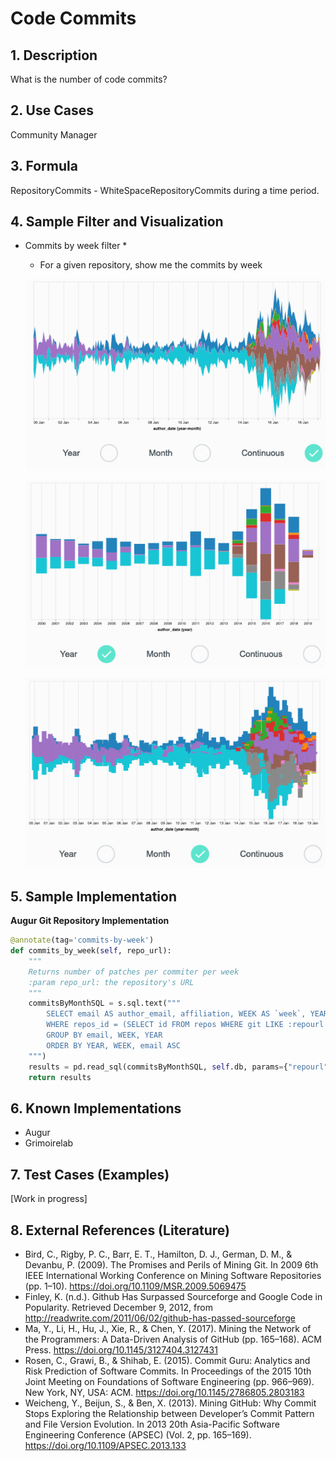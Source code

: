 # Code Commits

## 1. Description
What is the number of code commits?

## 2. Use Cases
Community Manager

## 3. Formula
RepositoryCommits - WhiteSpaceRepositoryCommits during a time period. 

## 4. Sample Filter and Visualization
* Commits by week filter * 
    - For a given repository, show me the commits by week
    
    ![](./images/continuous.png "Continuous visualizatoin of OPENSSL")

    ![](./images/year.png "Annual summary visualization of OPENSSL")
    
    ![](./images/month.png "Monthly summary visualization of open ssl")


## 5. Sample Implementation
**Augur Git Repository Implementation**

```python
@annotate(tag='commits-by-week')
def commits_by_week(self, repo_url):
    """
    Returns number of patches per commiter per week
    :param repo_url: the repository's URL
    """
    commitsByMonthSQL = s.sql.text("""
        SELECT email AS author_email, affiliation, WEEK AS `week`, YEAR AS `year`, patches FROM repo_weekly_cache 
        WHERE repos_id = (SELECT id FROM repos WHERE git LIKE :repourl LIMIT 1)
        GROUP BY email, WEEK, YEAR
        ORDER BY YEAR, WEEK, email ASC
    """)
    results = pd.read_sql(commitsByMonthSQL, self.db, params={"repourl": '%{}%'.format(repo_url)})
    return results
```

## 6. Known Implementations
* Augur
* Grimoirelab

## 7. Test Cases (Examples)
\[Work in progress\]



## 8. External References (Literature)

- Bird, C., Rigby, P. C., Barr, E. T., Hamilton, D. J., German, D. M., & Devanbu, P. (2009). The Promises and Perils of Mining Git. In 2009 6th IEEE International Working Conference on Mining Software Repositories (pp. 1–10). https://doi.org/10.1109/MSR.2009.5069475
- Finley, K. (n.d.). Github Has Surpassed Sourceforge and Google Code in Popularity. Retrieved December 9, 2012, from http://readwrite.com/2011/06/02/github-has-passed-sourceforge
- Ma, Y., Li, H., Hu, J., Xie, R., & Chen, Y. (2017). Mining the Network of the Programmers: A Data-Driven Analysis of GitHub (pp. 165–168). ACM Press. https://doi.org/10.1145/3127404.3127431
- Rosen, C., Grawi, B., & Shihab, E. (2015). Commit Guru: Analytics and Risk Prediction of Software Commits. In Proceedings of the 2015 10th Joint Meeting on Foundations of Software Engineering (pp. 966–969). New York, NY, USA: ACM. https://doi.org/10.1145/2786805.2803183
- Weicheng, Y., Beijun, S., & Ben, X. (2013). Mining GitHub: Why Commit Stops Exploring the Relationship between Developer’s Commit Pattern and File Version Evolution. In 2013 20th Asia-Pacific Software Engineering Conference (APSEC) (Vol. 2, pp. 165–169). https://doi.org/10.1109/APSEC.2013.133

